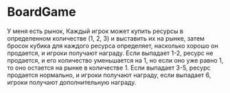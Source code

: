 # BoardGame

У меня есть рынок,
Каждый игрок может купить ресурсы в определенном количестве (1, 2, 3) и выставить их на рынке,
затем бросок кубика для каждого ресурса определяет, насколько хорошо он продается, и игроки получают награду. Если выпадает 1-2, ресурс не продается, и его количество уменьшается на 1, но если оно уже равно 1, то оно остается на рынке в количестве 1. Если выпадает 3-5, ресурс продается нормально, и игроки получают награду, если выпадает 6, игроки получают дополнительную награду.
